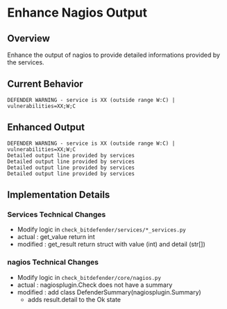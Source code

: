 # Enhance Nagios Output

## Overview
Enhance the output of nagios to provide detailed informations provided by the services.

## Current Behavior
```
DEFENDER WARNING - service is XX (outside range W:C) | vulnerabilities=XX;W;C
```

## Enhanced Output
```
DEFENDER WARNING - service is XX (outside range W:C) | vulnerabilities=XX;W;C
Detailed output line provided by services
Detailed output line provided by services
Detailed output line provided by services
Detailed output line provided by services
```

## Implementation Details

### Services Technical Changes
- Modify logic in `check_bitdefender/services/*_services.py`
- actual : get_value return int
- modified : get_result return struct with value (int) and detail (str[])

### nagios Technical Changes
- Modify logic in `check_bitdefender/core/nagios.py`
- actual : nagiosplugin.Check does not have a summary
- modified : add class DefenderSummary(nagiosplugin.Summary)
  - adds result.detail to the Ok state
